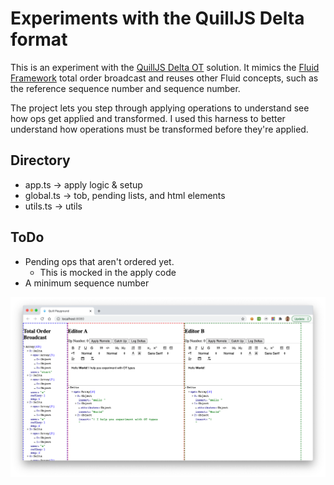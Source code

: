 # Experiments with the QuillJS Delta format

This is an experiment with the [QuillJS Delta OT](https://github.com/quilljs/delta) solution. It mimics the [Fluid Framework](fluidframework.com) total order broadcast and reuses other Fluid concepts, such as the reference sequence number and sequence number.

The project lets you step through applying operations to understand see how ops get applied and transformed. I used this harness to better understand how operations must be transformed before they're applied.

## Directory
* app.ts -> apply logic & setup
* global.ts -> tob, pending lists, and html elements
* utils.ts -> utils

## ToDo
* Pending ops that aren't ordered yet.
  * This is mocked in the apply code
* A minimum sequence number

![web app](./ot%20types.png)